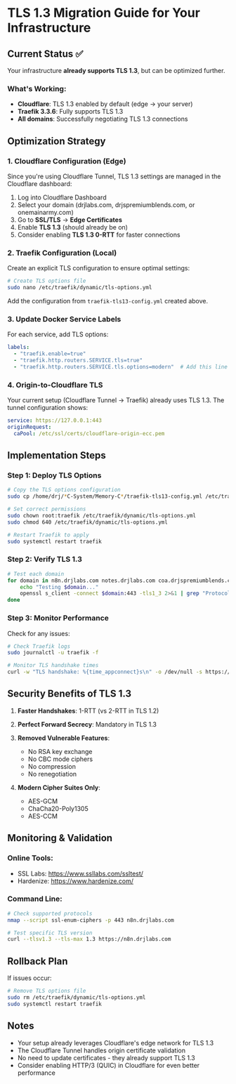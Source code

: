 # TLS 1.3 Migration Guide for Your Infrastructure

## Current Status ✅
Your infrastructure **already supports TLS 1.3**, but can be optimized further.

### What's Working:
- **Cloudflare**: TLS 1.3 enabled by default (edge → your server)
- **Traefik 3.3.6**: Fully supports TLS 1.3
- **All domains**: Successfully negotiating TLS 1.3 connections

## Optimization Strategy

### 1. Cloudflare Configuration (Edge)
Since you're using Cloudflare Tunnel, TLS 1.3 settings are managed in the Cloudflare dashboard:

1. Log into Cloudflare Dashboard
2. Select your domain (drjlabs.com, drjspremiumblends.com, or onemainarmy.com)
3. Go to **SSL/TLS** → **Edge Certificates**
4. Enable **TLS 1.3** (should already be on)
5. Consider enabling **TLS 1.3 0-RTT** for faster connections

### 2. Traefik Configuration (Local)
Create an explicit TLS configuration to ensure optimal settings:

```bash
# Create TLS options file
sudo nano /etc/traefik/dynamic/tls-options.yml
```

Add the configuration from `traefik-tls13-config.yml` created above.

### 3. Update Docker Service Labels
For each service, add TLS options:

```yaml
labels:
  - "traefik.enable=true"
  - "traefik.http.routers.SERVICE.tls=true"
  - "traefik.http.routers.SERVICE.tls.options=modern"  # Add this line
```

### 4. Origin-to-Cloudflare TLS
Your current setup (Cloudflare Tunnel → Traefik) already uses TLS 1.3. The tunnel configuration shows:
```yaml
service: https://127.0.0.1:443
originRequest:
  caPool: /etc/ssl/certs/cloudflare-origin-ecc.pem
```

## Implementation Steps

### Step 1: Deploy TLS Options
```bash
# Copy the TLS options configuration
sudo cp /home/drj/*C-System/Memory-C*/traefik-tls13-config.yml /etc/traefik/dynamic/tls-options.yml

# Set correct permissions
sudo chown root:traefik /etc/traefik/dynamic/tls-options.yml
sudo chmod 640 /etc/traefik/dynamic/tls-options.yml

# Restart Traefik to apply
sudo systemctl restart traefik
```

### Step 2: Verify TLS 1.3
```bash
# Test each domain
for domain in n8n.drjlabs.com notes.drjlabs.com coa.drjspremiumblends.com bmad.onemainarmy.com; do
    echo "Testing $domain..."
    openssl s_client -connect $domain:443 -tls1_3 2>&1 | grep "Protocol"
done
```

### Step 3: Monitor Performance
Check for any issues:
```bash
# Check Traefik logs
sudo journalctl -u traefik -f

# Monitor TLS handshake times
curl -w "TLS handshake: %{time_appconnect}s\n" -o /dev/null -s https://n8n.drjlabs.com
```

## Security Benefits of TLS 1.3

1. **Faster Handshakes**: 1-RTT (vs 2-RTT in TLS 1.2)
2. **Perfect Forward Secrecy**: Mandatory in TLS 1.3
3. **Removed Vulnerable Features**:
   - No RSA key exchange
   - No CBC mode ciphers
   - No compression
   - No renegotiation

4. **Modern Cipher Suites Only**:
   - AES-GCM
   - ChaCha20-Poly1305
   - AES-CCM

## Monitoring & Validation

### Online Tools:
- SSL Labs: https://www.ssllabs.com/ssltest/
- Hardenize: https://www.hardenize.com/

### Command Line:
```bash
# Check supported protocols
nmap --script ssl-enum-ciphers -p 443 n8n.drjlabs.com

# Test specific TLS version
curl --tlsv1.3 --tls-max 1.3 https://n8n.drjlabs.com
```

## Rollback Plan
If issues occur:
```bash
# Remove TLS options file
sudo rm /etc/traefik/dynamic/tls-options.yml
sudo systemctl restart traefik
```

## Notes
- Your setup already leverages Cloudflare's edge network for TLS 1.3
- The Cloudflare Tunnel handles origin certificate validation
- No need to update certificates - they already support TLS 1.3
- Consider enabling HTTP/3 (QUIC) in Cloudflare for even better performance 